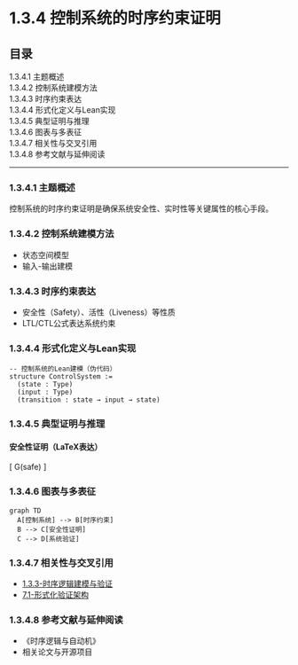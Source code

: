 # 1.3.4 控制系统的时序约束证明

## 目录

1.3.4.1 主题概述  
1.3.4.2 控制系统建模方法  
1.3.4.3 时序约束表达  
1.3.4.4 形式化定义与Lean实现  
1.3.4.5 典型证明与推理  
1.3.4.6 图表与多表征  
1.3.4.7 相关性与交叉引用  
1.3.4.8 参考文献与延伸阅读  

---

### 1.3.4.1 主题概述

控制系统的时序约束证明是确保系统安全性、实时性等关键属性的核心手段。

### 1.3.4.2 控制系统建模方法

- 状态空间模型
- 输入-输出建模

### 1.3.4.3 时序约束表达

- 安全性（Safety）、活性（Liveness）等性质
- LTL/CTL公式表达系统约束

### 1.3.4.4 形式化定义与Lean实现

```lean
-- 控制系统的Lean建模（伪代码）
structure ControlSystem :=
  (state : Type)
  (input : Type)
  (transition : state → input → state)
```

### 1.3.4.5 典型证明与推理

#### 安全性证明（LaTeX表达）

\[
G(safe)
\]

### 1.3.4.6 图表与多表征

```mermaid
graph TD
  A[控制系统] --> B[时序约束]
  B --> C[安全性证明]
  C --> D[系统验证]
```

### 1.3.4.7 相关性与交叉引用

- [1.3.3-时序逻辑建模与验证](./1.3.3-时序逻辑建模与验证.md)
- [7.1-形式化验证架构](../../7-验证与工程实践/7.1-形式化验证架构.md)

### 1.3.4.8 参考文献与延伸阅读

- 《时序逻辑与自动机》
- 相关论文与开源项目
